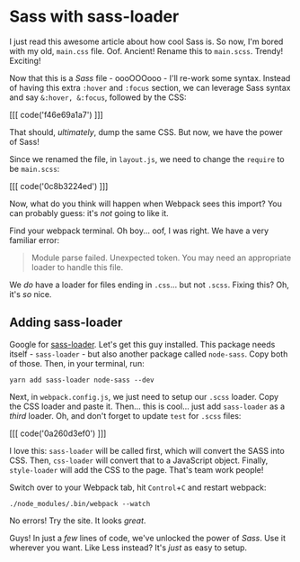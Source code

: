 # Sass with sass-loader

I just read this awesome article about how cool Sass is. So now, I'm bored with my
old, `main.css` file. Oof. Ancient! Rename this to `main.scss`. Trendy! Exciting!

Now that this is a *Sass* file - oooOOOooo - I'll re-work some syntax. Instead of
having this extra `:hover` and `:focus` section, we can leverage Sass syntax and
say `&:hover, &:focus`, followed by the CSS:

[[[ code('f46e69a1a7') ]]]

That should, *ultimately*, dump the same CSS. But now, we have the power of Sass!

Since we renamed the file, in `layout.js`, we need to change the `require` to be
`main.scss`:

[[[ code('0c8b3224ed') ]]]

Now, what do you think will happen when Webpack sees this import? You can probably
guess: it's *not* going to like it.

Find your webpack terminal. Oh boy... oof, I was right. We have a very familiar error:

> Module parse failed. Unexpected token. You may need an appropriate loader
> to handle this file.

We *do* have a loader for files ending in `.css`... but not `.scss`. Fixing this?
Oh, it's *so* nice.

## Adding sass-loader

Google for [sass-loader][sass_loader]. Let's get this guy installed. This package
needs itself - `sass-loader` - but also another package called `node-sass`.
Copy both of those. Then, in your terminal, run:

```terminal
yarn add sass-loader node-sass --dev
```

Next, in `webpack.config.js`, we just need to setup our `.scss` loader. Copy the
CSS loader and paste it. Then... this is cool... just add `sass-loader` as a *third*
loader. Oh, and don't forget to update `test` for `.scss` files:

[[[ code('0a260d3ef0') ]]]

I love this: `sass-loader` will be called first, which will convert the SASS into
CSS. Then, `css-loader` will convert that to a JavaScript object. Finally, `style-loader`
will add the CSS to the page. That's team work people!

Switch over to your Webpack tab, hit `Control`+`C` and restart webpack:

```terminal
./node_modules/.bin/webpack --watch
```

No errors! Try the site. It looks *great*.

Guys! In just a *few* lines of code, we've unlocked the power of *Sass*. Use it
wherever you want. Like Less instead? It's *just* as easy to setup.


[sass_loader]: https://github.com/webpack-contrib/sass-loader
